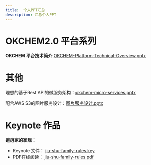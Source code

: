 ```yaml
---
title:  个人PPT汇总
description: 汇总个人PPT
---
```



# OKCHEM2.0 平台系列
**OKCHEM 平台技术简介**     [OKCHEM-Platform-Technical-Overview.pptx](http://tech.jiu-shu.com/Work-Related/OKCHEM-Platform-Technical-Overview.pptx)


# 其他
理想的基于Rest API的微服务架构：[okchem-micro-services.pptx](http://tech.jiu-shu.com/Work-Related/okchem-micro-services.pptx)

配合AWS S3的图片服务设计：[图片服务设计.pptx](http://tech.jiu-shu.com/Work-Related/图片服务设计.pptx)

# Keynote 作品
**逍逍家的家规：**
 -  Keynote 文件： [jiu-shu-family-rules.key](http://tech.jiu-shu.com/Work-Related/jiu-shu-family-rules.key) 
 - PDF在线阅读： [jiu-shu-family-rules.pdf](http://tech.jiu-shu.com/Work-Related/jiu-shu-family-rules.pdf)     